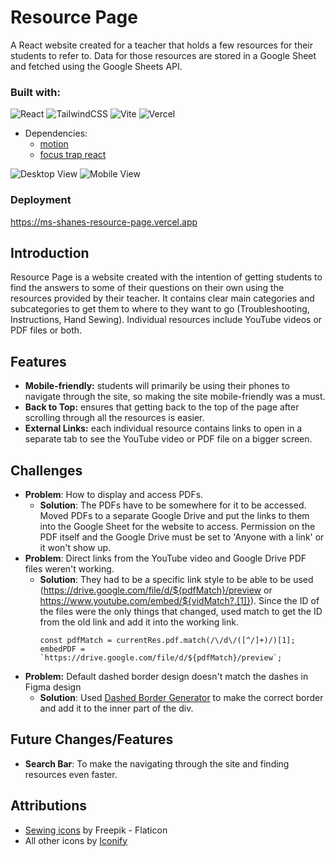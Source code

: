 # Resource Page

A React website created for a teacher that holds a few resources for their students to refer to. Data for those resources are stored in a Google Sheet and fetched using the Google Sheets API.

### Built with:

![React](https://img.shields.io/badge/react-%2320232a.svg?style=for-the-badge&logo=react&logoColor=%2361DAFB) ![TailwindCSS](https://img.shields.io/badge/tailwindcss-%2338B2AC.svg?style=for-the-badge&logo=tailwind-css&logoColor=white) ![Vite](https://img.shields.io/badge/vite-%23646CFF.svg?style=for-the-badge&logo=vite&logoColor=white) ![Vercel](https://img.shields.io/badge/vercel-%23000000.svg?style=for-the-badge&logo=vercel&logoColor=white)

- Dependencies:
  - [motion](https://motion.dev/docs/react)
  - [focus trap react](https://github.com/focus-trap/focus-trap-react)

![Desktop View](./src/assets/desktop-view.png)
![Mobile View](./src/assets/mobile-view.png)

### Deployment

https://ms-shanes-resource-page.vercel.app

## Introduction

Resource Page is a website created with the intention of getting students to find the answers to some of their questions on their own using the resources provided by their teacher. It contains clear main categories and subcategories to get them to where to they want to go (Troubleshooting, Instructions, Hand Sewing). Individual resources include YouTube videos or PDF files or both.

## Features

- **Mobile-friendly:** students will primarily be using their phones to navigate through the site, so making the site mobile-friendly was a must.
- **Back to Top:** ensures that getting back to the top of the page after scrolling through all the resources is easier.
- **External Links:** each individual resource contains links to open in a separate tab to see the YouTube video or PDF file on a bigger screen.

## Challenges

- **Problem**: How to display and access PDFs.
  - **Solution**: The PDFs have to be somewhere for it to be accessed. Moved PDFs to a separate Google Drive and put the links to them into the Google Sheet for the website to access. Permission on the PDF itself and the Google Drive must be set to 'Anyone with a link' or it won't show up.
- **Problem**: Direct links from the YouTube video and Google Drive PDF files weren't working.
  - **Solution**: They had to be a specific link style to be able to be used (https://drive.google.com/file/d/${pdfMatch}/preview or https://www.youtube.com/embed/${vidMatch?.[1]}). Since the ID of the files were the only things that changed, used match to get the ID from the old link and add it into the working link.
    ```
    const pdfMatch = currentRes.pdf.match(/\/d\/([^/]+)/)[1];
    embedPDF = `https://drive.google.com/file/d/${pdfMatch}/preview`;
    ```
- **Problem:** Default dashed border design doesn't match the dashes in Figma design
  - **Solution**: Used [Dashed Border Generator](https://kovart.github.io/dashed-border-generator/) to make the correct border and add it to the inner part of the div.

## Future Changes/Features

- **Search Bar**: To make the navigating through the site and finding resources even faster.

## Attributions

- [Sewing icons](https://www.flaticon.com/free-icon/fabric_4644840?related_id=4644935&origin=search) by Freepik - Flaticon
- All other icons by [Iconify](https://iconify.design/)
